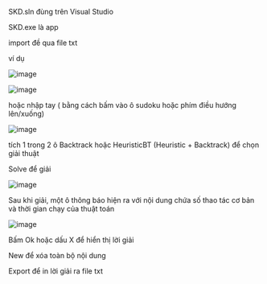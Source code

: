 SKD.sln đùng trên Visual Studio


SKD.exe là app


import đề qua file txt 


ví dụ 

![image](https://github.com/kei312/ttnt/assets/137863560/0f69ccbb-5546-4348-8f1a-34931d43c332)

![image](https://github.com/kei312/ttnt/assets/137863560/b9ff7780-2482-4998-8258-40f6f6f7a364)


hoặc nhập tay ( bằng cách bấm vào ô sudoku hoặc phím điều hướng lên/xuống)

![image](https://github.com/kei312/ttnt/assets/137863560/92139bcc-ca5c-4a24-b48a-79e89ee0be7f)


tích 1 trong 2 ô Backtrack hoặc HeuristicBT (Heuristic + Backtrack) để chọn giải thuật


Solve để giải

![image](https://github.com/kei312/ttnt/assets/137863560/3985c5ec-9204-4a33-9fee-aeed48ba59f9)


Sau khi giải, một ô thông báo hiện ra với nội dung chứa số thao tác cơ bản và thời gian chạy của thuật toán

![image](https://github.com/kei312/ttnt/assets/137863560/89b2574a-691b-4c39-a511-a65a169ada2d)



Bấm Ok hoặc dấu X để hiển thị lời giải


New để xóa toàn bộ nội dung


Export để in lời giải ra file txt


